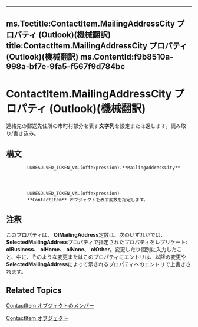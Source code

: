 

---
ms.Toctitle:ContactItem.MailingAddressCity プロパティ (Outlook)(機械翻訳)
title:ContactItem.MailingAddressCity プロパティ (Outlook)(機械翻訳)
ms.ContentId:f9b8510a-998a-bf7e-9fa5-f567f9d784bc
---
# ContactItem.MailingAddressCity プロパティ (Outlook)(機械翻訳)




連絡先の郵送先住所の市町村部分を表す**文字列**を設定または返します。読み取り/書き込み。

## 構文

            UNRESOLVED_TOKEN_VAL(offexpression).**MailingAddressCity**




            UNRESOLVED_TOKEN_VAL(offexpression)
            **ContactItem** オブジェクトを表す変数を指定します。



## 注釈
このプロパティは、 **OlMailingAddress**定数は、次のいずれかでは、 **SelectedMailingAddress**プロパティで指定されたプロパティをレプリケート: **olBusiness**、 **olHome**、 **olNone**、 **olOther**。変更したり個別に入力したこと、中に、そのような変更またはこのプロパティにエントリは、以降の変更や**SelectedMailingAddress**によって示されるプロパティへのエントリで上書きされます。



## Related Topics

[ContactItem オブジェクトのメンバー](a8b13369-4c87-02aa-e62a-1f3067e559fa.md)

[ContactItem オブジェクト](8e32093c-a678-f1fd-3f35-c2d8994d166f.md)




